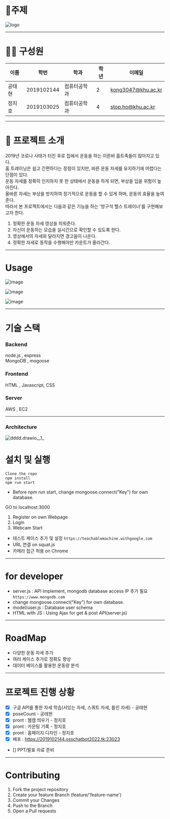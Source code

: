 # :rocket:주제
![logo](/uploads/647ebad4d676a801662947a2d5990a19/logo.png)

---

# 👩‍🦱 구성원

이름 | 학번 |  학과 | 학년 | 이메일
------------ | ------------- | ------------- | ------------- | -------------  
공태현 | 2019102144 | 컴퓨터공학과 | 2 |  kong3047@khu.ac.kr
정지호 | 2019103025 | 컴퓨터공학과 | 4 | stop.ho@khu.ac.kr

---
# :metal: 프로젝트 소개

2019년 코로나 사태가 터진 후로 집에서 운동을 하는 이른바 홈트족들이 많아지고 있다.  
홈 트레이닝은 쉽고 간편하다는 장점이 있지만, 바른 운동 자세를 유지하기에 어렵다는 단점이 있다.  
운동 자세를 정확히 인지하지 못 한 상태에서 운동을 하게 되면, 부상을 입을 위험이 높아진다.  
올바른 자세는 부상을 방지하여 정기적으로 운동을 할 수 있게 하며, 운동의 효율을 높여 준다.  
따라서 본 프로젝트에서는 다음과 같은 기능을 하는 '방구석 헬스 트레이너'를 구현해보고자 한다.  
1. 정확한 운동 자세 영상을 띄워준다.  
2. 자신이 운동하는 모습을 실시간으로 확인할 수 있도록 한다.  
3. 영상에서의 자세와 달라지면 경고음이 나온다.  
4. 정확한 자세로 동작을 수행해야만 카운트가 올라간다.  

---
# Usage
![image](/uploads/b5e4828606ed50a71d42609293244754/image.png)  
  
![image](/uploads/e45eb6186df16c33a59fdb94c0181463/image.png)  
  
![image](/uploads/a9c24b96c2b0f3f63c46134b13194d4e/image.png)  

---

# 기술 스택
### Backend
node.js , express  
MongoDB , mogoose

### Frontend
HTML , Javascript, CSS

### Server 
AWS , EC2

---
### Architecture
![dddd.drawio__1_](/uploads/46df407fa692c72c4a8b230b6081009c/dddd.drawio__1_.png)  

# 설치 및 실행
```
Clone the repo
npm install
npm run start
```  
* Before npm run start, change mongoose.connect("Key") for own database.

GO to localhost:3000
1. Register on own Webpage
2. Login 
3. Webcam Start

* 테스트 케이스 추가 및 설정 `https://teachablemachine.withgoogle.com`
* URL 연결 on squat.js
* 카메라 접근 허용 on Chrome


---

# for developer
* server.js : API Implement, mongodb database access IP 추가 필요 `https://www.mongodb.com`
* change mongoose.connect("Key") for own database.
* model/user.js : Database user schema
* HTML with JS : Using Ajax for get & post API(server.js)  


---

# RoadMap
* 다양한 운동 자세 추가
* 여러 케이스 추가로 정확도 향상
* 데이터 베이스를 활용한 운동량 분석

---

# 프로젝트 진행 상황
- [x] 구글 API를 통한 자세 학습(서있는 자세, 스쿼트 자세, 틀린 자세) - 공태현  
- [x] poseCount - 공태현  
- [x] pront : 웹캠 띄우기 - 정지호  
- [x] pront : 카운팅 기록 - 정지호  
- [x] pront : 홈페이지 디자인 - 정지호  
- [x] 배포 : https://2019102144.osschatbot2022.tk:23023 
- [] PPT/발표 자료 준비

---

# Contributing
1. Fork the project repository
2. Create your feature Branch (feature/'feature-name')
3. Commit your Changes
4. Push to the Branch
5. Open a Pull requests

